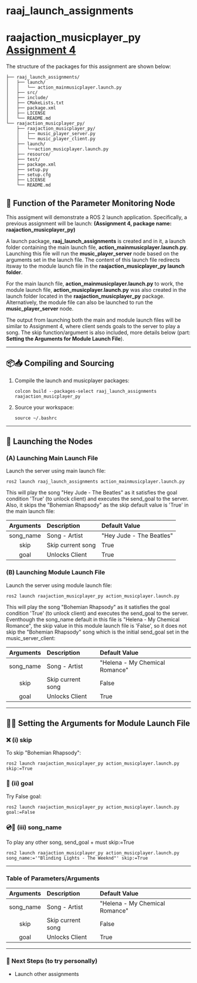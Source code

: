 # raaj_launch_assignments
# raajaction_musicplayer_py [Assignment 4](https://drive.google.com/drive/folders/1nNTVydTa8pca48yisPm4VLgv3AgVeqIX?usp=drive_link)

The structure of the packages for this assignment are shown below:

```
├── raaj_launch_assignments/
│   ├── launch/
│   │   └── action_mainmusicplayer.launch.py
│   ├── src/
│   ├── include/
│   ├── CMakeLists.txt
│   ├── package.xml
│   ├── LICENSE
│   └── README.md
└── raajaction_musicplayer_py/
    ├── raajaction_musicplayer_py/
    │   ├── music_player_server.py
    │   └── music_player_client.py
    ├── launch/
    │	└──action_musicplayer.launch.py
    ├── resource/
    ├── test/
    ├── package.xml
    ├── setup.py
    ├── setup.cfg
    ├── LICENSE
    └── README.md
```
## 🎯️ Function of the Parameter Monitoring Node
This assigment will demonstrate a ROS 2 launch application. Specifically, 
a previous assignment will be launch:
**(Assignment 4, package name: raajaction_musicplayer_py)**

A launch package, **raaj_launch_assignments** is created and in it, a launch
folder containing the main launch file, **action_mainmusicplayer.launch.py**.
Launching this file will run the **music_player_server** node based on the
arguments set in the launch file. The content of this launch file redirects
itsway to the module launch file in the **raajaction_musicplayer_py launch folder**.

For the main launch file, **action_mainmusicplayer.launch.py** to work, the module launch 
file, **action_musicplayer.launch.py** was also created in the launch folder located in the 
**raajaction_musicplayer_py** package. Alternatively, the module file can also be launched
to run the **music_player_server** node. 

The output from launching both the main and module launch files will be similar
to Assignment 4, where client sends goals to the server to play a song. The skip
function/argument is also included, more details below (part: **Setting the Arguments for Module Launch File**).

------------------------------------------------------------------------

## 📦️📥️ Compiling and Sourcing 

1.  Compile the launch and musicplayer packages:

    ```
    colcon build --packages-select raaj_launch_assignments raajaction_musicplayer_py
    ```

2.  Source your workspace:

    ```
    source ~/.bashrc
    ```
    
------------------------------------------------------------------------

## 🚀 Launching the Nodes
### (A) Launching Main Launch File

Launch the server using main launch file:

    ros2 launch raaj_launch_assignments action_mainmusicplayer.launch.py
    
This will play the song "Hey Jude - The Beatles" as it satisfies the 
goal condition 'True' (to unlock client) and executes the send_goal 
to the server. Also, it skips the "Bohemian Rhapsody" as the skip 
default value is 'True' in the main launch file:
    
| Arguments | Description | Default Value |
| :---: | :--- | :--- |
| song_name | Song - Artist | "Hey Jude - The Beatles" |
| skip | Skip current song | True |
| goal | Unlocks Client | True |
    
    
### (B) Launching Module Launch File  

Launch the server using module launch file:

    ros2 launch raajaction_musicplayer_py action_musicplayer.launch.py
    
This will play the song "Bohemian Rhapsody" as it 
satisfies the goal condition 'True' (to unlock client) and 
executes the send_goal to the server. Eventhough the song_name 
default in this file is "Helena - My Chemical Romance", the skip
value in this module launch file is 'False', so it does not skip 
the "Bohemian Rhapsody" song which is the initial send_goal set in
the music_server_client:
    
| Arguments | Description | Default Value |
| :---: | :--- | :--- |
| song_name | Song - Artist | "Helena - My Chemical Romance" |
| skip | Skip current song | False |
| goal | Unlocks Client | True |
    
------------------------------------------------------------------------

## 🎸️🎵️ Setting the Arguments for Module Launch File


### ❌️ (i) skip

To skip "Bohemian Rhapsody":

    ros2 launch raajaction_musicplayer_py action_musicplayer.launch.py skip:=True


### 🥅️ (ii) goal

Try False goal:

    ros2 launch raajaction_musicplayer_py action_musicplayer.launch.py goal:=False
    

### 💿️🎵️ (iii) song_name

To play any other song, send_goal + must skip:=True

    ros2 launch raajaction_musicplayer_py action_musicplayer.launch.py song_name:='"Blinding Lights - The Weeknd"' skip:=True

------------------------------------------------------------------------
### Table of Parameters/Arguments

| Arguments | Description | Default Value |
| :---: | :--- | :--- |
| song_name | Song - Artist | "Helena - My Chemical Romance" |
| skip | Skip current song | False |
| goal | Unlocks Client | True |
    
------------------------------------------------------------------------

### 🔮 Next Steps (to try personally)

-   Launch other assignments
